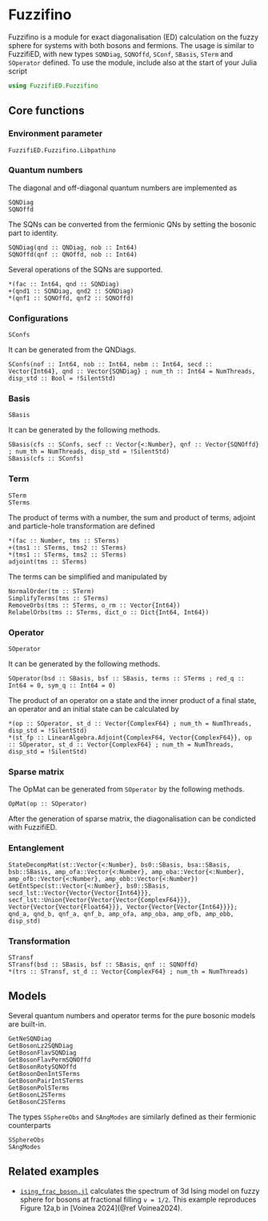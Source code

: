 # Fuzzifino

Fuzzifino is a module for exact diagonalisation (ED) calculation on the fuzzy sphere for systems with both bosons and fermions. The usage is similar to FuzzifiED, with new types `SQNDiag`, `SQNOffd`, `SConf`, `SBasis`, `STerm` and `SOperator` defined. To use the module, include also at the start of your Julia script
```julia
using FuzzifiED.Fuzzifino
```

## Core functions

### Environment parameter

```@docs
FuzzifiED.Fuzzifino.Libpathino
```

### Quantum numbers

The diagonal and off-diagonal quantum numbers are implemented as
```@docs
SQNDiag
SQNOffd
```
The SQNs can be converted from the fermionic QNs by setting the bosonic part to identity. 
```@docs
SQNDiag(qnd :: QNDiag, nob :: Int64)
SQNOffd(qnf :: QNOffd, nob :: Int64)
```
Several operations of the SQNs are supported.
```@docs
*(fac :: Int64, qnd :: SQNDiag)
+(qnd1 :: SQNDiag, qnd2 :: SQNDiag)
*(qnf1 :: SQNOffd, qnf2 :: SQNOffd)
```

### Configurations
```@docs
SConfs
```
It can be generated from the QNDiags.
```@docs
SConfs(nof :: Int64, nob :: Int64, nebm :: Int64, secd :: Vector{Int64}, qnd :: Vector{SQNDiag} ; num_th :: Int64 = NumThreads, disp_std :: Bool = !SilentStd)
```

### Basis
```@docs
SBasis
```
It can be generated by the following methods.
```@docs
SBasis(cfs :: SConfs, secf :: Vector{<:Number}, qnf :: Vector{SQNOffd} ; num_th = NumThreads, disp_std = !SilentStd)
SBasis(cfs :: SConfs)
```

### Term

```@docs
STerm
STerms
```
The product of terms with a number, the sum and product of terms, adjoint and particle-hole transformation are defined
```@docs
*(fac :: Number, tms :: STerms)
+(tms1 :: STerms, tms2 :: STerms)
*(tms1 :: STerms, tms2 :: STerms)
adjoint(tms :: STerms)
```
The terms can be simplified and manipulated by 
```@docs
NormalOrder(tm :: STerm)
SimplifyTerms(tms :: STerms)
RemoveOrbs(tms :: STerms, o_rm :: Vector{Int64})
RelabelOrbs(tms :: STerms, dict_o :: Dict{Int64, Int64})
```

### Operator

```@docs
SOperator
```
It can be generated by the following methods.
```@docs
SOperator(bsd :: SBasis, bsf :: SBasis, terms :: STerms ; red_q :: Int64 = 0, sym_q :: Int64 = 0)
```
The product of an operator on a state and the inner product of a final state, an operator and an initial state can be calculated by
```@docs
*(op :: SOperator, st_d :: Vector{ComplexF64} ; num_th = NumThreads, disp_std = !SilentStd)
*(st_fp :: LinearAlgebra.Adjoint{ComplexF64, Vector{ComplexF64}}, op :: SOperator, st_d :: Vector{ComplexF64} ; num_th = NumThreads, disp_std = !SilentStd)
```

### Sparse matrix

The OpMat can be generated from `SOperator` by the following methods.
```@docs
OpMat(op :: SOperator)
```
After the generation of sparse matrix, the diagonalisation can be condicted with FuzzifiED. 

### Entanglement

```@docs
StateDecompMat(st::Vector{<:Number}, bs0::SBasis, bsa::SBasis, bsb::SBasis, amp_ofa::Vector{<:Number}, amp_oba::Vector{<:Number}, amp_ofb::Vector{<:Number}, amp_obb::Vector{<:Number})
GetEntSpec(st::Vector{<:Number}, bs0::SBasis, secd_lst::Vector{Vector{Vector{Int64}}}, secf_lst::Union{Vector{Vector{Vector{ComplexF64}}}, Vector{Vector{Vector{Float64}}}, Vector{Vector{Vector{Int64}}}}; qnd_a, qnd_b, qnf_a, qnf_b, amp_ofa, amp_oba, amp_ofb, amp_obb, disp_std)
```

### Transformation

```@docs
STransf
STransf(bsd :: SBasis, bsf :: SBasis, qnf :: SQNOffd)
*(trs :: STransf, st_d :: Vector{ComplexF64} ; num_th = NumThreads)
```

## Models

Several quantum numbers and operator terms for the pure bosonic models are built-in.

```@docs
GetNeSQNDiag
GetBosonLz2SQNDiag
GetBosonFlavSQNDiag
GetBosonFlavPermSQNOffd
GetBosonRotySQNOffd
GetBosonDenIntSTerms
GetBosonPairIntSTerms
GetBosonPolSTerms
GetBosonL2STerms
GetBosonC2STerms
```
The types `SSphereObs` and `SAngModes` are similarly defined as their fermionic counterparts
```@docs
SSphereObs
SAngModes
```

## Related examples

* [`ising_frac_boson.jl`](https://github.com/FuzzifiED/FuzzifiED.jl/blob/main/examples/ising_frac_boson.jl) calculates the spectrum of 3d Ising model on fuzzy sphere for bosons at fractional filling ``ν = 1/2``. This example reproduces Figure 12a,b in [Voinea 2024](@ref Voinea2024).